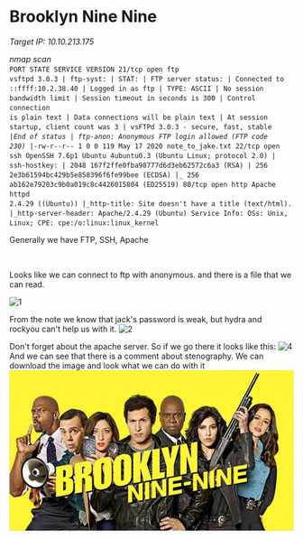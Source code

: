 # Brooklyn Nine Nine

<i>Target IP: 10.10.213.175</i>

<i>nmap scan</i><br>
<code>PORT   STATE SERVICE VERSION
21/tcp open  ftp     vsftpd 3.0.3
| ftp-syst: 
|   STAT: 
| FTP server status:
|      Connected to ::ffff:10.2.38.40
|      Logged in as ftp
|      TYPE: ASCII
|      No session bandwidth limit
|      Session timeout in seconds is 300
|      Control connection is plain text
|      Data connections will be plain text
|      At session startup, client count was 3
|      vsFTPd 3.0.3 - secure, fast, stable
|_End of status
| ftp-anon: Anonymous FTP login allowed (FTP code 230)
|_-rw-r--r--    1 0        0             119 May 17  2020 note_to_jake.txt
22/tcp open  ssh     OpenSSH 7.6p1 Ubuntu 4ubuntu0.3 (Ubuntu Linux; protocol 2.0)
| ssh-hostkey: 
|   2048 167f2ffe0fba98777d6d3eb62572c6a3 (RSA)
|   256 2e3b61594bc429b5e858396f6fe99bee (ECDSA)
|_  256 ab162e79203c9b0a019c8c4426015804 (ED25519)
80/tcp open  http    Apache httpd 2.4.29 ((Ubuntu))
|_http-title: Site doesn't have a title (text/html).
|_http-server-header: Apache/2.4.29 (Ubuntu)
Service Info: OSs: Unix, Linux; CPE: cpe:/o:linux:linux_kernel</code>
<p>Generally we have FTP, SSH, Apache</p><br>
<p>Looks like we can connect to ftp with anonymous. and there is a file that we can read.</p>
<img src="https://i.ibb.co/LYfWk62/1.png" alt="1" border="0">
<p>From the note we know that jack's password is weak, but hydra and rockyou can't help us with it. <img src="https://i.ibb.co/wKMZ987/2.png" alt="2" border="0"></p>
<p>Don't forget about the apache server. So if we go there it looks like this: <img src="https://i.ibb.co/dp91ZpN/4.png" alt="4" border="0"> And we can see that there is a comment about stenography. We can download the image and look what we can do with it <img src="brooklyn99.jpg" alt=""></p>
